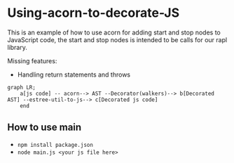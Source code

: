 # Using-acorn-to-decorate-JS

This is an example of how to use acorn for adding start and stop nodes to JavaScript code, the start and stop nodes is intended to be calls for our rapl library.

Missing features:
- Handling return statements and throws

```mermaid
graph LR;
    a[js code] -- acorn--> AST --Decorator(walkers)--> b[Decorated AST] --estree-util-to-js--> c[Decorated js code]
    end
```

## How to use main
- ```npm install package.json```
- ```node main.js <your js file here>```

